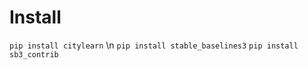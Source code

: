 # Install

``pip install citylearn`` \n
``pip install stable_baselines3``
``pip install sb3_contrib``


#